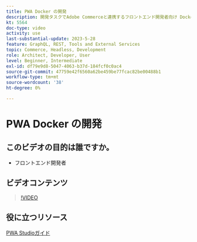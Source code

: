 ```yaml
---
title: PWA Docker の開発
description: 開発タスクでAdobe Commerceと連携するフロントエンド開発者向け Docker でのPWA開発について説明します。
kt: 5564
doc-type: video
activity: use
last-substantial-update: 2023-5-28
feature: GraphQL, REST, Tools and External Services
topic: Commerce, Headless, Development
role: Architect, Developer, User
level: Beginner, Intermediate
exl-id: df79e9d8-5047-4063-b37d-184fcf0c0ac4
source-git-commit: 47759e42f6560a62be459be77fcac82be00488b1
workflow-type: tm+mt
source-wordcount: '38'
ht-degree: 0%

---
```


# PWA Docker の開発

## このビデオの目的は誰ですか。

- フロントエンド開発者

## ビデオコンテンツ

>[!VIDEO](https://video.tv.adobe.com/v/3430976?quality=12&learn=on&captions=jpn)

## 役に立つリソース

[PWA Studioガイド ](https://developer.adobe.com/commerce/pwa-studio/)
